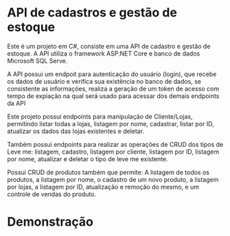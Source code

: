 # API de cadastros e gestão de estoque

Este é um projeto em C#, consiste em uma API de cadastro e gestão de estoque. A API utiliza o framework ASP.NET Core e banco de dados Microsoft SQL Serve.

A API possui um endpoit para autenticação do usuário (login), que recebe os dados de usuário e verifica sua existência no banco de dados, se consistente as informações, realiza a geração de um token de acesso com tempo de expiação na qual será usado para acessar dos demais endpoints da API

Este projeto possui endpoints para manipulação de Cliente/Lojas, permitindo listar todas a lojas, listagem por nome, cadastrar, listar por ID, atualizar os dados das lojas existentes e deletar.

Também possui endpoints para realizar as operações de CRUD dos tipos de Leve me: listagem, cadastro, listagem por cliente, listagem por ID, listagem por nome, atualizar e deletar o tipo de leve me existente.

Possui CRUD de produtos também que permite: A listagem de todos os produtos, a listagem por nome, o cadastro de um novo produto, a listagem por lojas, a listagem por ID, atualização e remoção do mesmo, e um controle de vendas do produto.

# Demonstração

